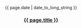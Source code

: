 <header>
  <span class="date">{{ page.date | date_to_long_string }}</span>
  <h3><a href="{{page.url}}">{{ page.title }}</a></h3>
</header>